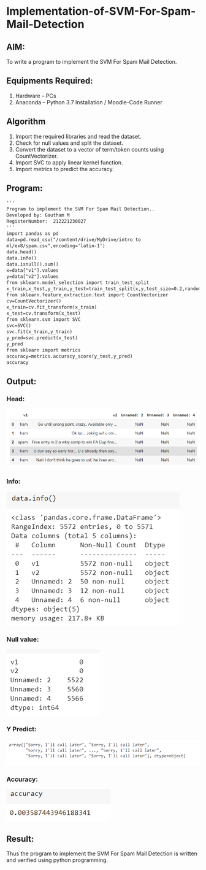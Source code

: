 # Implementation-of-SVM-For-Spam-Mail-Detection

## AIM:
To write a program to implement the SVM For Spam Mail Detection.

## Equipments Required:
1. Hardware – PCs
2. Anaconda – Python 3.7 Installation / Moodle-Code Runner

## Algorithm
1. Import the required libraries and read the dataset.
2. Check for null values and split the dataset.
3. Convert the dataset to a vector of term/token counts using CountVectorizer.
4. Import SVC to apply linear kernel function.
5. Import metrics to predict the accuracy.

## Program:
```
'''
Program to implement the SVM For Spam Mail Detection..
Developed by: Gautham M 
RegisterNumber:  212221230027
'''
import pandas as pd
data=pd.read_csv("/content/drive/MyDrive/intro to ml/ex8/spam.csv",encoding='latin-1')
data.head()
data.info()
data.isnull().sum()
x=data["v1"].values
y=data["v2"].values
from sklearn.model_selection import train_test_split
x_train,x_test,y_train,y_test=train_test_split(x,y,test_size=0.2,random_state=0)
from sklearn.feature_extraction.text import CountVectorizer
cv=CountVectorizer()
x_train=cv.fit_transform(x_train)
x_test=cv.transform(x_test)
from sklearn.svm import SVC
svc=SVC()
svc.fit(x_train,y_train)
y_pred=svc.predict(x_test)
y_pred
from sklearn import metrics
accuracy=metrics.accuracy_score(y_test,y_pred)
accuracy
```

## Output:

### Head:
![](head.PNG)
### Info:
![](info.PNG)
### Null value:
![](nullval.PNG)
### Y Predict:
![](ypred.PNG)
### Accuracy:
![](accuracy.PNG)

## Result:
Thus the program to implement the SVM For Spam Mail Detection is written and verified using python programming.
